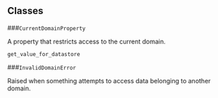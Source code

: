 # 










## Classes
    
    
###`CurrentDomainProperty`

A property that restricts access to the current domain.
  

        
        
            

`get_value_for_datastore`



            

        

    
    
###`InvalidDomainError`

Raised when something attempts to access data belonging to another domain.

        
        
            

        

    
